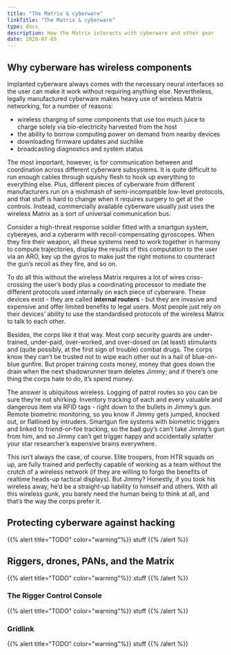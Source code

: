 ```yaml
---
title: "The Matrix & cyberware"
linkTitle: "The Matrix & cyberware"
type: docs
description: How the Matrix interacts with cyberware and other gear
date: 2020-07-05
---
```

## Why cyberware has wireless components

Implanted cyberware always comes with the necessary neural interfaces so the user can make it work without requiring anything else. Nevertheless, legally manufactured cyberware makes heavy use of wireless Matrix networking, for a number of reasons:

*   wireless charging of some components that use too much juice to charge solely via bio-electricity harvested from the host
*   the ability to borrow computing power on demand from nearby devices
*   downloading firmware updates and suchlike
*   broadcasting diagnostics and system status

The most important, however, is for communication between and coordination across different cyberware subsystems. It is quite difficult to run enough cables through squishy flesh to hook up everything to everything else. Plus, different pieces of cyberware from different manufacturers run on a mishmash of semi-incompatible low-level protocols, and that stuff is hard to change when it requires surgery to get at the controls. Instead, commercially available cyberware usually just uses the wireless Matrix as a sort of universal communication bus.

Consider a high-threat response soldier fitted with a smartgun system, cybereyes, and a cyberarm with recoil-compensating gyroscopes. When they fire their weapon, all these systems need to work together in harmony to compute trajectories, display the results of this computation to the user via an ARO, key up the gyros to make just the right motions to counteract the gun’s recoil as they fire, and so on. 

To do all this without the wireless Matrix requires a lot of wires criss-crossing the user’s body plus a coordinating processor to mediate the different protocols used internally on each piece of cyberware. These devices exist - they are called **internal routers** - but they are invasive and expensive and offer limited benefits to legal users. Most people just rely on their devices’ ability to use the standardised protocols of the wireless Matrix to talk to each other.

Besides, the corps like it that way. Most corp security guards are under-trained, under-paid, over-worked, and over-dosed on (at least) stimulants and (quite possibly, at the first sign of trouble) combat drugs. The corps know they can’t be trusted not to wipe each other out in a hail of blue-on-blue gunfire. But proper training costs money, money that goes down the drain when the next shadowrunner team deletes Jimmy; and if there’s one thing the corps hate to do, it’s spend money.

The answer is ubiquitous wireless. Logging of patrol routes so you can be sure they’re not shirking. Inventory tracking of each and every valuable and dangerous item via RFID tags - right down to the bullets in Jimmy’s gun. Remote biometric monitoring, so you know if Jimmy gets jumped, knocked out, or flatlined by intruders. Smartgun fire systems with biometric triggers and linked to friend-or-foe tracking, so the bad guy’s can’t take Jimmy’s gun from him, and so Jimmy can’t get trigger happy and accidentally splatter your star researcher’s expensive brains everywhere.

This isn’t always the case, of course. Elite troopers, from HTR squads on up, are fully trained and perfectly capable of working as a team without the crutch of a wireless network (if they are willing to forgo the benefits of realtime heads-up tactical displays). But Jimmy? Honestly, if you took his wireless away, he’d be a straight-up liability to himself and others. With all this wireless gunk, you barely need the human being to think at all, and that’s the way the corps prefer it. 

## Protecting cyberware against hacking

{{% alert title="TODO" color="warning"%}}
stuff
{{% /alert %}}

## Riggers, drones, PANs, and the Matrix

{{% alert title="TODO" color="warning"%}}
stuff
{{% /alert %}}

### The Rigger Control Console

{{% alert title="TODO" color="warning"%}}
stuff
{{% /alert %}}

### Gridlink

{{% alert title="TODO" color="warning"%}}
stuff
{{% /alert %}}